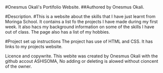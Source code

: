 #Onesmus Okali's Portifolio Website.
##Authored by Onesmus Okali.

#Description.
#This is a website about the skills that I have just learnt from Moringa School.
It contains a list fo the projects I have made during my first week. It also hacs my background information on some of the skills I have out of class.  The page also has a list of my hobbies.

#Project set up instructions
The project has use of HTML and CSS. 
It has links to  my projects website.

Licence and copywrite.
This webite was created by Onesmus Okali with the github accout ASHISOMA, No adding or deleting is alowed without cioncent of the owner.

